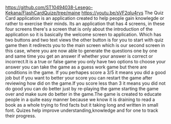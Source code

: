 https://github.com/ST10494038-Lesego-Kekana/FlashCardQuize/tree/maine
https://youtu.be/sVF2qlu4rys 
The Quiz Card application is an application created to help people gain knowlegde or rather to exercise their minds. Its an application that has 4 screens, in these four screens there's a screen that is only about the introduction of the application so it is basically the welcome screen to application. Which has two buttons and two text views the other button is for you to start with quiz game then it redirects you to the main screen which is our second screen in this case, where you are now able to generate the questions one by one and same time you get an answer if whether your answer is correct or incorrect.It is a true or false game you only have two options to choose your answer you can take the game as a guess work game but there are conditions in the game. If you perhapes score a 3/5 it means you did a good job but if you want to better your score you can restart the game after reviewing how did on the game.If you score less than 3 it means you did not do good you can do better just by re-playing the game starting the game over and make sure do better in the game.The game is created to educate people in a quite easy manner because we know it is draining to read a book as a whole trying to find facts but it taking long and written in small font. Quizes help improve understanding,knowledge and for one to track their progress.
